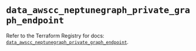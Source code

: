 # `data_awscc_neptunegraph_private_graph_endpoint`

Refer to the Terraform Registry for docs: [`data_awscc_neptunegraph_private_graph_endpoint`](https://registry.terraform.io/providers/hashicorp/awscc/0.70.0/docs/data-sources/neptunegraph_private_graph_endpoint).
